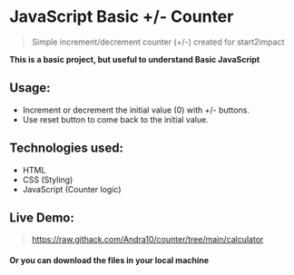 # JavaScript Basic +/- Counter
>  Simple increment/decrement counter (+/-) created for start2impact 

**This is a basic project, but useful to understand Basic JavaScript**

## Usage:
-  Increment or decrement the initial value (0) with +/- buttons.
-  Use reset button to come back to the initial value.

## Technologies used:
- HTML
- CSS (Styling)
- JavaScript (Counter logic)

## Live Demo:
> https://raw.githack.com/Andra10/counter/tree/main/calculator
#### Or you can download the files in your local machine 
